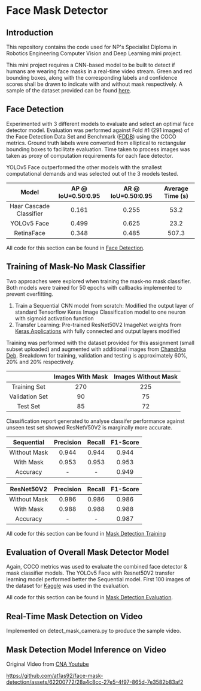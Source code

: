 # Face Mask Detector

## Introduction
This repository contains the code used for NP's Specialist Diploma in Robotics Engineering Computer Vision and Deep Learning mini project.

This mini project requires a CNN-based model to be built to detect if humans are wearing face masks in a real-time video stream. Green and red bounding boxes, along with the corresponding labels and confidence scores shall be drawn to indicate with and without mask respectively. A sample of the dataset provided can be found [here](https://github.com/at1as92/face-mask-detection/tree/main/Mask%20Detection%20Training/Sample%20Images).

## Face Detection
Experimented with 3 different models to evaluate and select an optimal face detector model. Evaluation was performed against Fold #1 (291 images) of the Face Detection Data Set and Benchmark ([FDDB](https://vis-www.cs.umass.edu/fddb/)) using the COCO metrics. Ground truth labels were converted from elliptical to rectangular bounding boxes to facilitate evaluation. Time taken to process images was taken as proxy of computation requirements for each face detector. 

YOLOv5 Face outperformed the other models with the smallest computational demands and was selected out of the 3 models tested.

| Model | AP @ IoU=0.50:0.95 | AR @ IoU=0.50:0.95 |  Average Time (s) |
|:---------:|:-------------------:|:-------------------:|:-----------:|
| Haar Cascade Classifier | 0.161 | 0.255 | 53.2  |
| YOLOv5 Face             | 0.499 | 0.625 | 23.2  |
| RetinaFace              | 0.348 | 0.485 | 507.3 |


All code for this section can be found in [Face Detection](https://github.com/at1as92/face-mask-detection/tree/main/Face%20Detection).

## Training of Mask-No Mask Classifier
Two approaches were explored when training the mask-no mask classifier. Both models were trained for 50 epochs with callbacks implemented to prevent overfitting. 

1. Train a Sequential CNN model from scratch: Modified the output layer of standard Tensorflow Keras Image Classification model to one neuron with sigmoid activation function
2. Transfer Learning: Pre-trained ResNet50V2 ImageNet weights from [Keras Applications](https://keras.io/api/applications/) with fully connected and output layers modified

Training was performed with the dataset provided for this assignment (small subset uploaded) and augmented with additional images from [Chandrika Deb](https://github.com/chandrikadeb7/Face-Mask-Detection). Breakdown for training, validation and testing is approximately 60%, 20% and 20% respectively.

|     | Images With Mask | Images Without Mask |
|:---:|:----------------:|:-------------------:|
| Training Set | 270 | 225 |
| Validation Set | 90 | 75 |
| Test Set | 85 | 72 |

Classification report generated to analyse classifer performance against unseen test set showed ResNetV50V2 is marginally more accurate.

| Sequential | Precision  | Recall | F1-Score |
|:----------:|:----------:|:------:|:--------:|
|Without Mask| 0.944 | 0.944 | 0.944 |
|With Mask   | 0.953 | 0.953 | 0.953 |
|Accuracy    | -     | -     | 0.949 |

| ResNet50V2 | Precision  | Recall | F1-Score |
|:----------:|:----------:|:------:|:--------:|
|Without Mask| 0.986 | 0.986 | 0.986 |
|With Mask   | 0.988 | 0.988 | 0.988 |
|Accuracy    | -     | -     | 0.987 |

All code for this section can be found in [Mask Detection Training](https://github.com/at1as92/face-mask-detection/tree/main/Mask%20Detection%20Training)

## Evaluation of Overall Mask Detector Model
Again, COCO metrics was used to evaluate the combined face detector & mask classifier models. The YOLOv5 Face with Resnet50V2 transfer learning model performed better the Sequential model. First 100 images of the dataset for [Kaggle](https://www.kaggle.com/datasets/andrewmvd/face-mask-detection) was used in the evaluation.

All code for this section can be found in [Mask Detection Evaluation](https://github.com/at1as92/face-mask-detection/tree/main/Mask%20Detection%20Evaluation).  

## Real-Time Mask Detection on Video
Implemented on detect_mask_camera.py to produce the sample video. 

## Mask Detection Model Inference on Video
Original Video from [CNA Youtube](https://www.youtube.com/watch?v=XN8hVmzuA5Q)

https://github.com/at1as92/face-mask-detection/assets/62200772/28a4c8cc-27e5-4f97-865d-7e3582b83af2

